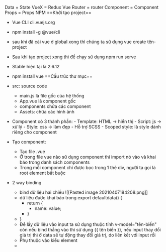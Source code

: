 Data = State
VueX = Redux
Vue Router = router
Component = Component
Props = Props
NPM
==Khởi tạo project==
- Vue CLI cli.vuejs.org
- npm install -g @vue/cli
- sau khi đã cài vue ở global xong thì chúng ta sử dụng vue create tên-project
- Sau khi tạo project xong thì để chạy sử dụng npm run serve
- Stable hiện tại là 2.6.12
- npm install vue
==Cấu trúc thư mục==
- src: source code
	- main.js là file gốc của hệ thống
	- App.vue là component gốc
	- components chứa các component
	- Assets: chứa các hình ảnh
- Component có 3 thành phần:
		- Template: HTML -> hiển thị
		- Script: js -> xử lý
		- Style: css -> làm đẹp
			- Hỗ trợ SCSS
			- Scoped style: là style dành riêng cho component

- Tạo component:
	- Tạo file .vue
	- Ở trong file vue nào sử dụng component thì import nó vào và khai báo trong danh sách components
	- Trong mỗi component chỉ được bọc trong 1 thẻ div, người ta gọi là root element bắt buộc

- 2 way binding
	- bind dữ liệu hai chiều ![[Pasted image 20210407184208.png]]
	- dữ liệu được khai báo trong export defaultdata() {
		- return {
			- name: value;
		- }
	- }
	- Để lấy dữ liệu vào input ta sử dụng thuộc tính v-model="tên-biến" còn nếu bind thẳng vào thì sử dụng {{ tên biến }}, nếu input thay dổi giá trị thì ở data sẽ tự động thay đổi giá trị, do liên kết với input rồi
	- Phụ thuộc vào kiểu element
	- 

